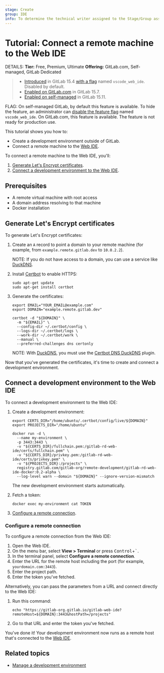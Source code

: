```yaml
---
stage: Create
group: IDE
info: To determine the technical writer assigned to the Stage/Group associated with this page, see https://handbook.gitlab.com/handbook/product/ux/technical-writing/#assignments
---
```


# Tutorial: Connect a remote machine to the Web IDE

DETAILS:
**Tier:** Free, Premium, Ultimate
**Offering:** GitLab.com, Self-managed, GitLab Dedicated

> - [Introduced](https://gitlab.com/gitlab-org/gitlab/-/merge_requests/95169) in GitLab 15.4 [with a flag](../../../administration/feature_flags.md) named `vscode_web_ide`. Disabled by default.
> - [Enabled on GitLab.com](https://gitlab.com/gitlab-org/gitlab/-/issues/371084) in GitLab 15.7.
> - [Enabled on self-managed](https://gitlab.com/gitlab-org/gitlab/-/merge_requests/115741) in GitLab 15.11.

FLAG:
On self-managed GitLab, by default this feature is available. To hide the feature, an administrator can [disable the feature flag](../../../administration/feature_flags.md) named `vscode_web_ide`. On GitLab.com, this feature is available. The feature is not ready for production use.

This tutorial shows you how to:

- Create a development environment outside of GitLab.
- Connect a remote machine to the [Web IDE](../web_ide/index.md).

To connect a remote machine to the Web IDE, you'll:

1. [Generate Let's Encrypt certificates](#generate-lets-encrypt-certificates).
1. [Connect a development environment to the Web IDE](#connect-a-development-environment-to-the-web-ide).

## Prerequisites

- A remote virtual machine with root access
- A domain address resolving to that machine
- Docker installation

## Generate Let's Encrypt certificates

To generate Let's Encrypt certificates:

1. Create an `A` record to point a domain to your remote machine (for example, from `example.remote.gitlab.dev` to `10.0.2.2`).

   NOTE:
   If you do not have access to a domain, you can use a service like [DuckDNS](https://www.duckdns.org/).

1. Install [Certbot](https://certbot.eff.org/) to enable HTTPS:

   ```shell
   sudo apt-get update
   sudo apt-get install certbot
   ```

1. Generate the certificates:

   ```shell
   export EMAIL="YOUR_EMAIL@example.com"
   export DOMAIN="example.remote.gitlab.dev"

   certbot -d "${DOMAIN}" \
     -m "${EMAIL}" \
     --config-dir ~/.certbot/config \
     --logs-dir ~/.certbot/logs \
     --work-dir ~/.certbot/work \
     --manual \
     --preferred-challenges dns certonly
   ```

   NOTE:
   With [DuckDNS](https://www.duckdns.org/), you must use the
   [Certbot DNS DuckDNS](https://github.com/infinityofspace/certbot_dns_duckdns) plugin.

Now that you've generated the certificates, it's time to create and connect a development environment.

## Connect a development environment to the Web IDE

To connect a development environment to the Web IDE:

1. Create a development environment:

   ```shell
   export CERTS_DIR="/home/ubuntu/.certbot/config/live/${DOMAIN}"
   export PROJECTS_DIR="/home/ubuntu"

   docker run -d \
     --name my-environment \
     -p 3443:3443 \
     -v "${CERTS_DIR}/fullchain.pem:/gitlab-rd-web-ide/certs/fullchain.pem" \
     -v "${CERTS_DIR}/privkey.pem:/gitlab-rd-web-ide/certs/privkey.pem" \
     -v "${PROJECTS_DIR}:/projects" \
     registry.gitlab.com/gitlab-org/remote-development/gitlab-rd-web-ide-docker:0.2-alpha \
     --log-level warn --domain "${DOMAIN}" --ignore-version-mismatch
   ```

   The new development environment starts automatically.

1. Fetch a token:

   ```shell
   docker exec my-environment cat TOKEN
   ```

1. [Configure a remote connection](#configure-a-remote-connection).

### Configure a remote connection

To configure a remote connection from the Web IDE:

1. Open the Web IDE.
1. On the menu bar, select **View > Terminal** or press <kbd>Control</kbd>+<kbd>`</kbd>.
1. In the terminal panel, select **Configure a remote connection**.
1. Enter the URL for the remote host including the port (for example, `yourdomain.com:3443`).
1. Enter the project path.
1. Enter the token you've fetched.

Alternatively, you can pass the parameters from a URL and connect directly to the Web IDE:

1. Run this command:

   ```shell
   echo "https://gitlab-org.gitlab.io/gitlab-web-ide?remoteHost=${DOMAIN}:3443&hostPath=/projects"
   ```

1. Go to that URL and enter the token you've fetched.

You've done it! Your development environment now runs as a remote host that's connected to the [Web IDE](../web_ide/index.md).

## Related topics

- [Manage a development environment](index.md#manage-a-development-environment)
